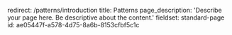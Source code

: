 redirect: /patterns/introduction
title: Patterns
page_description: 'Describe your page here. Be descriptive about the content.'
fieldset: standard-page
id: ae05447f-a578-4d75-8a6b-8153cfbf5c1c
